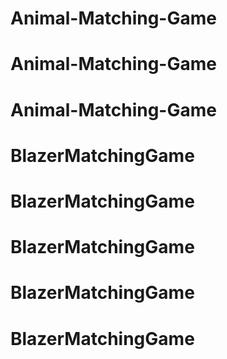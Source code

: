 # Animal-Matching-Game
# Animal-Matching-Game
# Animal-Matching-Game
# BlazerMatchingGame
# BlazerMatchingGame
# BlazerMatchingGame
# BlazerMatchingGame
# BlazerMatchingGame
